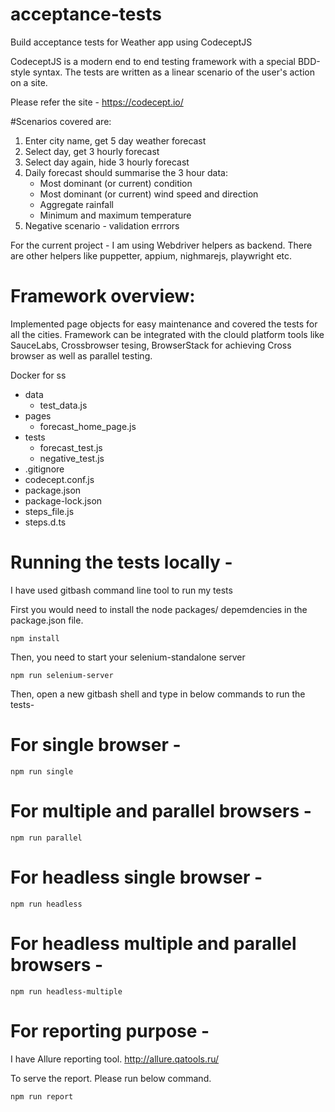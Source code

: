 # acceptance-tests
Build acceptance tests for Weather app using CodeceptJS

CodeceptJS is a modern end to end testing framework with a special BDD-style syntax. The tests are written as a linear scenario of the user's action on a site.

Please refer the site - https://codecept.io/

#Scenarios covered are:
1.  Enter city name, get 5 day weather forecast
2.  Select day, get 3 hourly forecast
3.  Select day again, hide 3 hourly forecast
4.  Daily forecast should summarise the 3 hour data:
    - Most dominant (or current) condition
    - Most dominant (or current) wind speed and direction
    - Aggregate rainfall
    - Minimum and maximum temperature
5.  Negative scenario - validation errrors
    
    
For the current project - I am using Webdriver helpers as backend. There are other helpers like puppetter, appium, nighmarejs, playwright etc.  

# Framework overview: 

Implemented page objects for easy maintenance and covered the tests for all the cities. Framework can be integrated with the clould platform tools like SauceLabs, Crossbrowser tesing, BrowserStack for achieving Cross browser as well as parallel testing. 

Docker for ss

* data
  - test_data.js
* pages
  - forecast_home_page.js
* tests
  - forecast_test.js
  - negative_test.js
* .gitignore
* codecept.conf.js
* package.json
* package-lock.json
* steps_file.js
* steps.d.ts

    
# Running the tests locally - 

I have used gitbash command line tool to run my tests

First you would need to install the node packages/ depemdencies in the package.json file.

`npm install`

Then, you need to start your selenium-standalone server

`npm run selenium-server`

Then, open a new gitbash shell and type in below commands to run the tests-

 # For single browser - 
 `npm run single`
 
 # For multiple and parallel browsers - 
 `npm run parallel`
 
 # For headless single browser - 
 `npm run headless`
 
 # For headless multiple and parallel browsers - 
 `npm run headless-multiple`
    
# For reporting purpose - 

I have Allure reporting tool. http://allure.qatools.ru/

To serve the report. Please run below command.

`npm run report`
